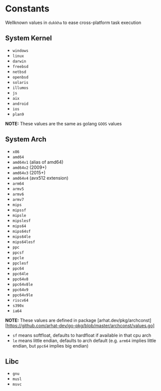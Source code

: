 # Constants

Wellknown values in `dukkha` to ease cross-platform task execution

## System Kernel

- `windows`
- `linux`
- `darwin`
- `freebsd`
- `netbsd`
- `openbsd`
- `solaris`
- `illumos`
- `js`
- `aix`
- `android`
- `ios`
- `plan9`

__NOTE:__ These values are the same as golang `GOOS` values

## System Arch

- `x86`
- `amd64`
- `amd64v1` (alias of amd64)
- `amd64v2` (2009+)
- `amd64v3` (2015+)
- `amd64v4` (avx512 extension)
- `arm64`
- `armv5`
- `armv6`
- `armv7`
- `mips`
- `mipssf`
- `mipsle`
- `mipslesf`
- `mips64`
- `mips64sf`
- `mips64le`
- `mips64lesf`
- `ppc`
- `ppcsf`
- `ppcle`
- `ppclesf`
- `ppc64`
- `ppc64le`
- `ppc64v8`
- `ppc64v8le`
- `ppc64v9`
- `ppc64v9le`
- `riscv64`
- `s390x`
- `ia64`

__NOTE:__ These values are defined in package [arhat.dev/pkg/archconst][https://github.com/arhat-dev/go-pkg/blob/master/archconst/values.go]

- `sf` means softfloat, defaults to hardfloat if available in that cpu arch
- `le` means little endian, defaults to arch default (e.g. `arm64` implies little endian, but `ppc64` implies big endian)

## Libc

- `gnu`
- `musl`
- `msvc`
